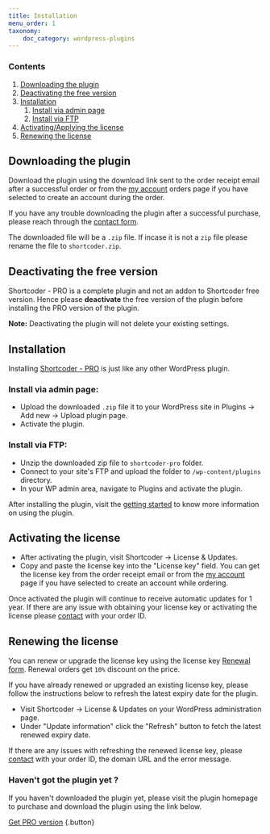 ```yaml
---
title: Installation
menu_order: 1
taxonomy:
    doc_category: wordpress-plugins
---
```


### Contents

1. [Downloading the plugin](#downloading-the-plugin)
2. [Deactivating the free version](#deactivating-the-free-version)
3. [Installation](#installation)
    1. [Install via admin page](#install-via-admin-page)
    2. [Install via FTP](#install-via-ftp)
4. [Activating/Applying the license](#activating-the-license)
5. [Renewing the license](#renewing-the-license)

## Downloading the plugin

Download the plugin using the download link sent to the order receipt email after a successful order or from the [my account](/my-account/) orders page if you have selected to create an account during the order.

If you have any trouble downloading the plugin after a successful purchase, please reach through the [contact form](/contact/).

The downloaded file will be a `.zip` file. If incase it is not a `zip` file please rename the file to `shortcoder.zip`.

## Deactivating the free version

Shortcoder - PRO is a complete plugin and not an addon to Shortcoder free version. Hence please __deactivate__ the free version of the plugin before installing the PRO version of the plugin.

**Note:** Deactivating the plugin will not delete your existing settings.

## Installation

Installing [Shortcoder - PRO](/wordpress-plugins/shortcoder/) is just like any other WordPress plugin.

### Install via admin page:

- Upload the downloaded `.zip` file it to your WordPress site in Plugins -> Add new -> Upload plugin page.
- Activate the plugin.

### Install via FTP:

- Unzip the downloaded zip file to `shortcoder-pro` folder.
- Connect to your site's FTP and upload the folder to `/wp-content/plugins` directory.
- In your WP admin area, navigate to Plugins and activate the plugin.

After installing the plugin, visit the [getting started](../getting-started.md) to know more information on using the plugin.

## Activating the license

- After activating the plugin, visit Shortcoder -> License & Updates.
- Copy and paste the license key into the "License key" field. You can get the license key from the order receipt email or from the [my account](/my-account/) page if you have selected to create an account while ordering.

Once activated the plugin will continue to receive automatic updates for 1 year. If there are any issue with obtaining your license key or activating the license please [contact](/contact/) with your order ID.

## Renewing the license

You can renew or upgrade the license key using the license key [Renewal form](/renew/). Renewal orders get <code>10%</code> discount on the price.

If you have already renewed or upgraded an existing license key, please follow the instructions below to refresh the latest expiry date for the plugin.

- Visit Shortcoder -> License & Updates on your WordPress administration page.
- Under "Update information" click the "Refresh" button to fetch the latest renewed expiry date.

If there are any issues with refreshing the renewed license key, please [contact](/contact/) with your order ID, the domain URL and the error message.

### Haven't got the plugin yet ?

If you haven't downloaded the plugin yet, please visit the plugin homepage to purchase and download the plugin using the link below.

[Get PRO version](/wordpress-plugins/shortcoder/) {.button}